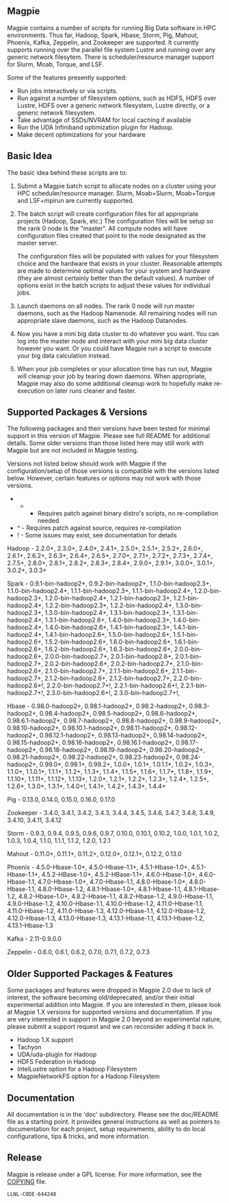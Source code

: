 Magpie
------

Magpie contains a number of scripts for running Big Data software in
HPC environments.  Thus far, Hadoop, Spark, Hbase, Storm, Pig, Mahout,
Phoenix, Kafka, Zeppelin, and Zookeeper are supported.  It currently
supports running over the parallel file system Lustre and running over
any generic network filesytem.  There is scheduler/resource manager
support for Slurm, Moab, Torque, and LSF.

Some of the features presently supported:

- Run jobs interactively or via scripts.
- Run against a number of filesystem options, such as HDFS, HDFS over
  Lustre, HDFS over a generic network filesystem, Lustre directly, or
  a generic network filesystem.
- Take advantage of SSDs/NVRAM for local caching if available
- Run the UDA Infiniband optimization plugin for Hadoop.
- Make decent optimizations for your hardware

Basic Idea
----------

The basic idea behind these scripts are to:

1) Submit a Magpie batch script to allocate nodes on a cluster using
   your HPC scheduler/resource manager.  Slurm, Moab+Slurm,
   Moab+Torque and LSF+mpirun are currently supported.

2) The batch script will create configuration files for all
   appropriate projects (Hadoop, Spark, etc.)  The configuration files
   will be setup so the rank 0 node is the "master".  All compute
   nodes will have configuration files created that point to the node
   designated as the master server.

   The configuration files will be populated with values for your
   filesystem choice and the hardware that exists in your cluster.
   Reasonable attempts are made to determine optimal values for your
   system and hardware (they are almost certainly better than the
   default values).  A number of options exist in the batch scripts to
   adjust these values for individual jobs.

3) Launch daemons on all nodes.  The rank 0 node will run master
   daemons, such as the Hadoop Namenode.  All remaining nodes will run
   appropriate slave daemons, such as the Hadoop Datanodes.

4) Now you have a mini big data cluster to do whatever you want.  You
   can log into the master node and interact with your mini big data
   cluster however you want.  Or you could have Magpie run a script to
   execute your big data calculation instead.

5) When your job completes or your allocation time has run out, Magpie
   will cleanup your job by tearing down daemons.  When appropriate,
   Magpie may also do some additional cleanup work to hopefully make
   re-execution on later runs cleaner and faster.

Supported Packages & Versions
-----------------------------

The following packages and their versions have been tested for minimal
support in this version of Magpie.  Please see full README for
additional details.  Some older versions than those listed here may
still work with Magpie but are not included in Magpie testing.

Versions not listed below should work with Magpie if the
configuration/setup of those versions is compatible with the versions
listed below.  However, certain features or options may not work with
those versions.

* + - Requires patch against binary distro's scripts, no re-compilation needed
* ^ - Requires patch against source, requires re-compilation
* ! - Some issues may exist, see documentation for details

Hadoop - 2.2.0+, 2.3.0+, 2.4.0+, 2.4.1+, 2.5.0+, 2.5.1+, 2.5.2+,
         2.6.0+, 2.6.1+, 2.6.2+, 2.6.3+, 2.6.4+, 2.6.5+, 2.7.0+,
         2.7.1+, 2.7.2+, 2.7.3+, 2.7.4+, 2.7.5+, 2.8.0+, 2.8.1+,
         2.8.2+, 2.8.3+, 2.8.4+, 2.9.0+, 2.9.1+, 3.0.0+, 3.0.1+, 
         3.0.2+, 3.0.3+

Spark - 0.9.1-bin-hadoop2+, 0.9.2-bin-hadoop2+,
        1.1.0-bin-hadoop2.3+, 1.1.0-bin-hadoop2.4+,
        1.1.1-bin-hadoop2.3+, 1.1.1-bin-hadoop2.4+,
        1.2.0-bin-hadoop2.3+, 1.2.0-bin-hadoop2.4+,
        1.2.1-bin-hadoop2.3+, 1.2.1-bin-hadoop2.4+,
        1.2.2-bin-hadoop2.3+, 1.2.2-bin-hadoop2.4+,
        1.3.0-bin-hadoop2.3+, 1.3.0-bin-hadoop2.4+,
        1.3.1-bin-hadoop2.3+, 1.3.1-bin-hadoop2.4+,
        1.3.1-bin-hadoop2.6+, 1.4.0-bin-hadoop2.3+,
        1.4.0-bin-hadoop2.4+, 1.4.0-bin-hadoop2.6+,
        1.4.1-bin-hadoop2.3+, 1.4.1-bin-hadoop2.4+,
        1.4.1-bin-hadoop2.6+, 1.5.0-bin-hadoop2.6+,
        1.5.1-bin-hadoop2.6+, 1.5.2-bin-hadoop2.6+,
        1.6.0-bin-hadoop2.6+, 1.6.1-bin-hadoop2.6+,
        1.6.2-bin-hadoop2.6+, 1.6.3-bin-hadoop2.6+,
        2.0.0-bin-hadoop2.6+, 2.0.0-bin-hadoop2.7+,
        2.0.1-bin-hadoop2.6+, 2.0.1-bin-hadoop2.7+,
        2.0.2-bin-hadoop2.6+, 2.0.2-bin-hadoop2.7+,
        2.1.0-bin-hadoop2.6+, 2.1.0-bin-hadoop2.7+,
        2.1.1-bin-hadoop2.6+, 2.1.1-bin-hadoop2.7+,
        2.1.2-bin-hadoop2.6+, 2.1.2-bin-hadoop2.7+,
        2.2.0-bin-hadoop2.6+!, 2.2.0-bin-hadoop2.7+!,
        2.2.1-bin-hadoop2.6+!, 2.2.1-bin-hadoop2.7+!,
        2.3.0-bin-hadoop2.6+!, 2.3.0-bin-hadoop2.7+!,

Hbase - 0.98.0-hadoop2+, 0.98.1-hadoop2+, 0.98.2-hadoop2+,
        0.98.3-hadoop2+, 0.98.4-hadoop2+, 0.98.5-hadoop2+,
        0.98.6-hadoop2+, 0.98.6.1-hadoop2+, 0.98.7-hadoop2+,
        0.98.8-hadoop2+, 0.98.9-hadoop2+, 0.98.10-hadoop2+,
        0.98.10.1-hadoop2+, 0.98.11-hadoop2+, 0.98.12-hadoop2+,
        0.98.12.1-hadoop2+, 0.98.13-hadoop2+, 0.98.14-hadoop2+,
        0.98.15-hadoop2+, 0.98.16-hadoop2+, 0.98.16.1-hadoop2+,
        0.98.17-hadoop2+, 0.98.18-hadoop2+, 0.98.19-hadoop2+,
        0.98.20-hadoop2+, 0.98.21-hadoop2+, 0.98.22-hadoop2+,
        0.98.23-hadoop2+, 0.98.24-hadoop2+, 0.99.0+, 0.99.1+, 0.99.2+,
        1.0.0+, 1.0.1+, 1.0.1.1+, 1.0.2+, 1.0.3+, 1.1.0+, 1.1.0.1+,
        1.1.1+, 1.1.2+, 1.1.3+, 1.1.4+, 1.1.5+, 1.1.6+, 1.1.7+,
        1.1.8+, 1.1.9+, 1.1.10+, 1.1.11+, 1.1.12+, 1.1.13+, 1.2.0+,
        1.2.1+, 1.2.2+, 1.2.3+, 1.2.4+, 1.2.5+, 1.2.6+, 1.3.0+,
        1.3.1+, 1.4.0+!, 1.4.1+, 1.4.2+, 1.4.3+, 1.4.4+

Pig - 0.13.0, 0.14.0, 0.15.0, 0.16.0, 0.17.0

Zookeeper - 3.4.0, 3.4.1, 3.4.2, 3.4.3, 3.4.4, 3.4.5, 3.4.6, 3.4.7,
            3.4.8, 3.4.9, 3.4.10, 3.4.11, 3.4.12

Storm - 0.9.3, 0.9.4, 0.9.5, 0.9.6, 0.9.7, 0.10.0, 0.10.1, 0.10.2,
        1.0.0, 1.0.1, 1.0.2, 1.0.3, 1.0.4, 1.1.0, 1.1.1, 1.1.2, 1.2.0,
        1.2.1

Mahout - 0.11.0+, 0.11.1+, 0.11.2+, 0.12.0+, 0.12.1+, 0.12.2, 0.13.0

Phoenix - 4.5.0-Hbase-1.0+, 4.5.0-Hbase-1.1+, 4.5.1-Hbase-1.0+,
          4.5.1-Hbase-1.1+, 4.5.2-HBase-1.0+, 4.5.2-HBase-1.1+,
          4.6.0-Hbase-1.0+, 4.6.0-Hbase-1.1, 4.7.0-Hbase-1.0+,
          4.7.0-Hbase-1.1, 4.8.0-Hbase-1.0+, 4.8.0-Hbase-1.1,
          4.8.0-Hbase-1.2, 4.8.1-Hbase-1.0+, 4.8.1-Hbase-1.1,
          4.8.1-Hbase-1.2, 4.8.2-Hbase-1.0+, 4.8.2-Hbase-1.1,
          4.8.2-Hbase-1.2, 4.9.0-Hbase-1.1, 4.9.0-Hbase-1.2,
          4.10.0-Hbase-1.1, 4.10.0-Hbase-1.2, 4.11.0-Hbase-1.1,
          4.11.0-Hbase-1.2, 4.11.0-Hbase-1.3, 4.12.0-Hbase-1.1,
          4.12.0-Hbase-1.2, 4.12.0-Hbase-1.3, 4.13.0-Hbase-1.3,
          4.13.1-Hbase-1.1, 4.13.1-Hbase-1.2, 4.13.1-Hbase-1.3

Kafka - 2.11-0.9.0.0

Zeppelin - 0.6.0, 0.6.1, 0.6.2, 0.7.0, 0.7.1, 0.7.2, 0.7.3

Older Supported Packages & Features
-----------------------------------

Some packages and features were dropped in Magpie 2.0 due to lack of
interest, the software becoming old/deprecated, and/or their initial
experimental addition into Magpie.  If you are interested in them,
please look at Magpie 1.X versions for supported versions and
documentation.  If you are very interested in support in Magpie 2.0
beyond an experimental nature, please submit a support request and we
can reconsider adding it back in.

   - Hadoop 1.X support
   - Tachyon
   - UDA/uda-plugin for Hadoop
   - HDFS Federation in Hadoop
   - IntelLustre option for a Hadoop Filesystem
   - MagpieNetworkFS option for a Hadoop Filesystem

Documentation
-------------

All documentation is in the 'doc' subdirectory.  Please see the
doc/README file as a starting point.  It provides general instructions
as well as pointers to documentation for each project, setup
requirements, ability to do local configurations, tips & tricks, and
more information.

Release
-------

Magpie is release under a GPL license. For more information, see the [COPYING](/COPYING) file.

`LLNL-CODE-644248`
